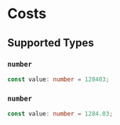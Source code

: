 # Costs


## Supported Types

### `number`

```typescript
const value: number = 128403;
```

### `number`

```typescript
const value: number = 1284.03;
```

